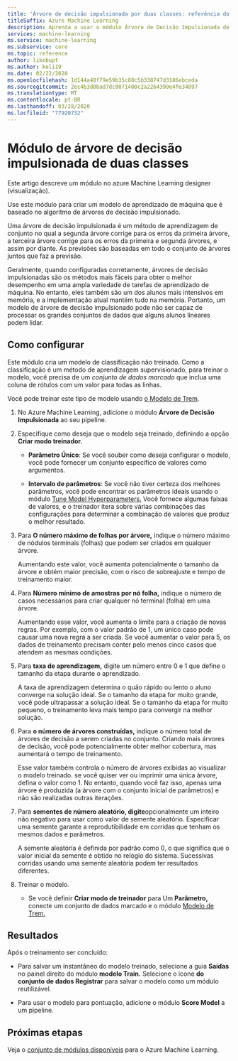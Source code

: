 ```yaml
---
title: 'Árvore de decisão impulsionada por duas classes: referência do módulo'
titleSuffix: Azure Machine Learning
description: Aprenda a usar o módulo Árvore de Decisão Impulsionada de Duas Classes no Azure Machine Learning para criar um modelo de aprendizado de máquina que se baseia no algoritmo de árvores de decisão impulsionado.
services: machine-learning
ms.service: machine-learning
ms.subservice: core
ms.topic: reference
author: likebupt
ms.author: keli19
ms.date: 02/22/2020
ms.openlocfilehash: 1d144a48f79e59b35c88c5b338747d3186ebceda
ms.sourcegitcommit: 2ec4b3d0bad7dc0071400c2a2264399e4fe34897
ms.translationtype: MT
ms.contentlocale: pt-BR
ms.lasthandoff: 03/28/2020
ms.locfileid: "77920732"
---
```

# <a name="two-class-boosted-decision-tree-module"></a>Módulo de árvore de decisão impulsionada de duas classes

Este artigo descreve um módulo no azure Machine Learning designer (visualização).

Use este módulo para criar um modelo de aprendizado de máquina que é baseado no algoritmo de árvores de decisão impulsionado. 

Uma árvore de decisão impulsionada é um método de aprendizagem de conjunto no qual a segunda árvore corrige para os erros da primeira árvore, a terceira árvore corrige para os erros da primeira e segunda árvores, e assim por diante.  As previsões são baseadas em todo o conjunto de árvores juntos que faz a previsão.
  
Geralmente, quando configuradas corretamente, árvores de decisão impulsionadas são os métodos mais fáceis para obter o melhor desempenho em uma ampla variedade de tarefas de aprendizado de máquina. No entanto, eles também são um dos alunos mais intensivos em memória, e a implementação atual mantém tudo na memória. Portanto, um modelo de árvore de decisão impulsionado pode não ser capaz de processar os grandes conjuntos de dados que alguns alunos lineares podem lidar.

## <a name="how-to-configure"></a>Como configurar

Este módulo cria um modelo de classificação não treinado. Como a classificação é um método de aprendizagem supervisionado, para treinar o modelo, você precisa de um *conjunto de dados marcado* que inclua uma coluna de rótulos com um valor para todas as linhas.

Você pode treinar este tipo de modelo usando [o Modelo de Trem](././train-model.md). 

1.  No Azure Machine Learning, adicione o módulo **Árvore de Decisão Impulsionada** ao seu pipeline.
  
2.  Especifique como deseja que o modelo seja treinado, definindo a opção **Criar modo treinador.**
  
    + **Parâmetro Único**: Se você souber como deseja configurar o modelo, você pode fornecer um conjunto específico de valores como argumentos.
  
    + **Intervalo de parâmetros**: Se você não tiver certeza dos melhores parâmetros, você pode encontrar os parâmetros ideais usando o módulo [Tune Model Hyperparameters.](tune-model-hyperparameters.md) Você fornece algumas faixas de valores, e o treinador itera sobre várias combinações das configurações para determinar a combinação de valores que produz o melhor resultado.
  
3.  Para **O número máximo de folhas por árvore,** indique o número máximo de nódulos terminais (folhas) que podem ser criados em qualquer árvore.
  
     Aumentando este valor, você aumenta potencialmente o tamanho da árvore e obtém maior precisão, com o risco de sobreajuste e tempo de treinamento maior.
  
4.  Para **Número mínimo de amostras por nó folha,** indique o número de casos necessários para criar qualquer nó terminal (folha) em uma árvore.  
  
     Aumentando esse valor, você aumenta o limite para a criação de novas regras. Por exemplo, com o valor padrão de 1, um único caso pode causar uma nova regra a ser criada. Se você aumentar o valor para 5, os dados de treinamento precisam conter pelo menos cinco casos que atendem as mesmas condições.
  
5.  Para **taxa de aprendizagem,** digite um número entre 0 e 1 que define o tamanho da etapa durante o aprendizado.  
  
     A taxa de aprendizagem determina o quão rápido ou lento o aluno converge na solução ideal. Se o tamanho da etapa for muito grande, você pode ultrapassar a solução ideal. Se o tamanho da etapa for muito pequeno, o treinamento leva mais tempo para convergir na melhor solução.
  
6.  Para **o número de árvores construídas,** indique o número total de árvores de decisão a serem criadas no conjunto. Criando mais árvores de decisão, você pode potencialmente obter melhor cobertura, mas aumentará o tempo de treinamento.
  
     Esse valor também controla o número de árvores exibidas ao visualizar o modelo treinado. se você quiser ver ou imprimir uma única árvore, defina o valor como 1. No entanto, quando você faz isso, apenas uma árvore é produzida (a árvore com o conjunto inicial de parâmetros) e não são realizadas outras iterações.
  
7.  Para **sementes de número aleatório, digite**opcionalmente um inteiro não negativo para usar como valor de semente aleatório. Especificar uma semente garante a reprodutibilidade em corridas que tenham os mesmos dados e parâmetros.  
  
     A semente aleatória é definida por padrão como 0, o que significa que o valor inicial da semente é obtido no relógio do sistema.  Sucessivas corridas usando uma semente aleatória podem ter resultados diferentes.
  

9. Treinar o modelo.
  
    + Se você definir **Criar modo de treinador** para Um **Parâmetro,** conecte um conjunto de dados marcado e o módulo [Modelo de Trem.](./train-model.md)  
   
## <a name="results"></a>Resultados

Após o treinamento ser concluído:

+ Para salvar um instantâneo do modelo treinado, selecione a guia **Saídas** no painel direito do módulo **modelo Train.** Selecione o ícone **do conjunto de dados Registrar** para salvar o modelo como um módulo reutilizável.

+ Para usar o modelo para pontuação, adicione o módulo **Score Model** a um pipeline.

## <a name="next-steps"></a>Próximas etapas

Veja o [conjunto de módulos disponíveis](module-reference.md) para o Azure Machine Learning. 